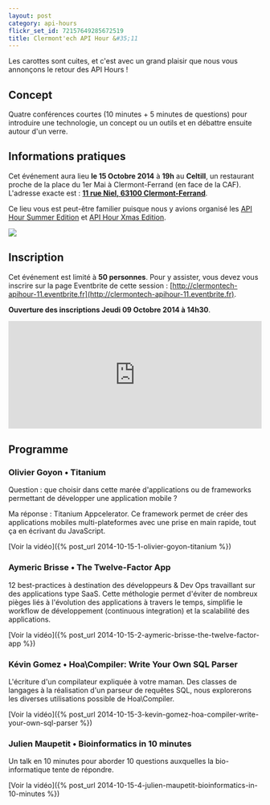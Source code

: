 ```yaml
---
layout: post
category: api-hours
flickr_set_id: 72157649285672519
title: Clermont'ech API Hour &#35;11
---
```


Les carottes sont cuites, et c'est avec un grand plaisir que nous vous annonçons
le retour des API Hours !

## Concept

Quatre conférences courtes (10 minutes + 5 minutes de questions) pour introduire
une technologie, un concept ou un outils et en débattre ensuite autour d'un
verre.

## Informations pratiques

Cet événement aura lieu **le 15 Octobre 2014** à **19h** au **Celtill**, un
restaurant proche de la place du 1er Mai à Clermont-Ferrand (en face de la CAF).
L'adresse exacte est : [**11 rue Niel, 63100
Clermont-Ferrand**](https://maps.google.fr/maps?ie=UTF8&cid=3358887464373546188&q=Celtill).

Ce lieu vous est peut-être familier puisque nous y avions organisé les [API Hour
Summer Edition](/api-hours/api-hour-3.html) et [API Hour Xmas
Edition](/api-hours/api-hour-6.html).

[![](http://maps.googleapis.com/maps/api/staticmap?center=Celtill&size=600x400&sensor=false&markers=color:red|45.78431,3.10160)](https://maps.google.fr/maps?ie=UTF8&cid=3358887464373546188&q=Celtill)

## Inscription

Cet événement est limité à **50 personnes**. Pour y assister, vous devez vous
inscrire sur la page Eventbrite de cette session :
[http://clermontech-apihour-11.eventbrite.fr](http://clermontech-apihour-11.eventbrite.fr).

**Ouverture des inscriptions Jeudi 09 Octobre 2014 à 14h30**.

<iframe src="http://www.eventbrite.com/tickets-external?eid=13555138785&amp;ref=etckt&amp;v=2" frameborder="0" height="214" width="100%" vspace="0" hspace="0" marginheight="5" marginwidth="5" scrolling="auto" allowtransparency="true">Clermont'ech Eventbrite</iframe>

## Programme

### Olivier Goyon • Titanium

Question : que choisir dans cette marée d'applications ou de frameworks
permettant de développer une application mobile ?

Ma réponse : Titanium Appcelerator. Ce framework permet de créer des
applications mobiles multi-plateformes avec une prise en main rapide, tout ça en
écrivant du JavaScript.

[Voir la vidéo]({% post_url 2014-10-15-1-olivier-goyon-titanium %})

### Aymeric Brisse • The Twelve-Factor App

12 best-practices à destination des développeurs & Dev Ops travaillant sur des
applications type SaaS. Cette méthologie permet d'éviter de nombreux pièges liés
à l'évolution des applications à travers le temps, simplifie le workflow de
développement (continuous integration) et la scalabilité des applications.

[Voir la vidéo]({% post_url 2014-10-15-2-aymeric-brisse-the-twelve-factor-app %})

### Kévin Gomez • Hoa\Compiler: Write Your Own SQL Parser

L'écriture d'un compilateur expliquée à votre maman. Des classes de langages à
la réalisation d'un parseur de requêtes SQL, nous explorerons les diverses
utilisations possible de Hoa\Compiler.

[Voir la vidéo]({% post_url 2014-10-15-3-kevin-gomez-hoa-compiler-write-your-own-sql-parser %})

### Julien Maupetit • Bioinformatics in 10 minutes

Un talk en 10 minutes pour aborder 10 questions auxquelles la bio-informatique
tente de répondre.

[Voir la vidéo]({% post_url 2014-10-15-4-julien-maupetit-bioinformatics-in-10-minutes %})
